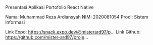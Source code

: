Presentasi Aplikasi Portofolio React Native

Nama: Muhammad Reza Ardiansyah
NIM: 2020081054
Prodi: Sistem Informasi

Link Expo: https://snack.expo.dev/@misterard97/p...
Link Github: https://github.com/mister-ard97/proje...
